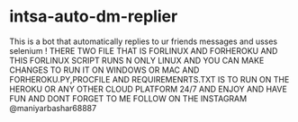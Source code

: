 # intsa-auto-dm-replier
This is  a bot that automatically replies to ur friends messages and usses selenium !
THERE TWO FILE THAT IS FORLINUX AND FORHEROKU AND THIS FORLINUX SCRIPT RUNS N ONLY LINUX AND YOU CAN MAKE CHANGES TO RUN IT ON WINDOWS OR MAC AND FORHEROKU.PY,PROCFILE AND REQUIREMENRTS.TXT IS TO RUN ON THE HEROKU OR ANY OTHER CLOUD PLATFORM 24/7 AND ENJOY AND HAVE FUN AND DONT FORGET TO ME FOLLOW ON THE INSTAGRAM @maniyarbashar68887
